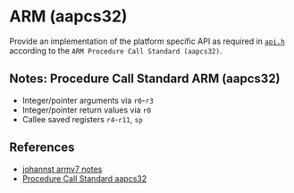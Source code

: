 # ARM (aapcs32)
Provide an implementation of the platform specific API as required in
[`api.h`](../api.h) according to the `ARM Procedure Call Standard (aapcs32)`.

## Notes: Procedure Call Standard ARM (aapcs32)
- Integer/pointer arguments via `r0`-`r3`
- Integer/pointer return values via `r0`
- Callee saved registers `r4`-`r11`, `sp`

## References
- [johannst armv7 notes](https://johannst.github.io/notes/arch/armv7.html)
- [Procedure Call Standard aapcs32](https://github.com/ARM-software/abi-aa/blob/master/aapcs32/aapcs32.rst)
